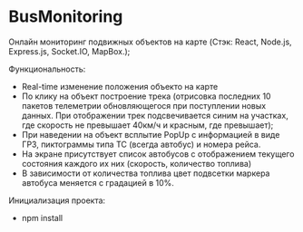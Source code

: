 # BusMonitoring
 Онлайн мониторинг подвижных объектов на карте (Cтэк: React, Node.js, Express.js, Socket.IO, MapBox.);
 
 Функциональность:
- Real-time изменение положения объекто на карте
- По клику на объект построение трека (отрисовка последних 10 пакетов телеметрии обновляющегося при поступлении новых данных. При отображении трек подсвечивается синим на участках, где скорость не превышает 40км/ч и красным, где превышает);
- При наведении на объект всплытие PopUp с информацией в виде ГРЗ, пиктограммы типа ТС (всегда автобус) и номера рейса.
- На экране присутствует список автобусов с отображением текущего состояния каждого их них (скорость, количество топлива)
- В зависимости от количества топлива цвет подвсетки маркера автобуса меняется с градацией в 10%.

Инициализация проекта:
- npm install
